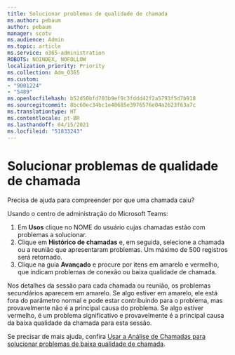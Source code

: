 ```yaml
---
title: Solucionar problemas de qualidade de chamada
ms.author: pebaum
author: pebaum
manager: scotv
ms.audience: Admin
ms.topic: article
ms.service: o365-administration
ROBOTS: NOINDEX, NOFOLLOW
localization_priority: Priority
ms.collection: Adm_O365
ms.custom:
- "9001224"
- "5489"
ms.openlocfilehash: b52d50bfd703b9ef9c3fddd42f2a5793f5d7b918
ms.sourcegitcommit: 8bc60ec34bc1e40685e3976576e04a2623f63a7c
ms.translationtype: HT
ms.contentlocale: pt-BR
ms.lasthandoff: 04/15/2021
ms.locfileid: "51833243"
---
```

# <a name="troubleshoot-call-quality-problems"></a>Solucionar problemas de qualidade de chamada

Precisa de ajuda para compreender por que uma chamada caiu?

Usando o centro de administração do Microsoft Teams:

1. Em **Usos** clique no NOME do usuário cujas chamadas estão com problemas a solucionar.
2. Clique em **Histórico de chamadas** e, em seguida, selecione a chamada ou a reunião que apresentaram problemas. Um máximo de 500 registros será retornado.
3. Clique na guia **Avançado** e procure por itens em amarelo e vermelho, que indicam problemas de conexão ou baixa qualidade de chamada.

Nos detalhes da sessão para cada chamada ou reunião, os problemas secundários aparecem em amarelo. Se algo estiver em amarelo, ele está fora do parâmetro normal e pode estar contribuindo para o problema, mas provavelmente não é a principal causa do problema. Se algo estiver vermelho, é um problema significativo e provavelmente é a principal causa da baixa qualidade da chamada para esta sessão.

Se precisar de mais ajuda, confira [Usar a Análise de Chamadas para solucionar problemas de baixa qualidade de chamada](https://docs.microsoft.com/microsoftteams/use-call-analytics-to-troubleshoot-poor-call-quality#troubleshoot-call-quality-problems-using-call-analytics).
